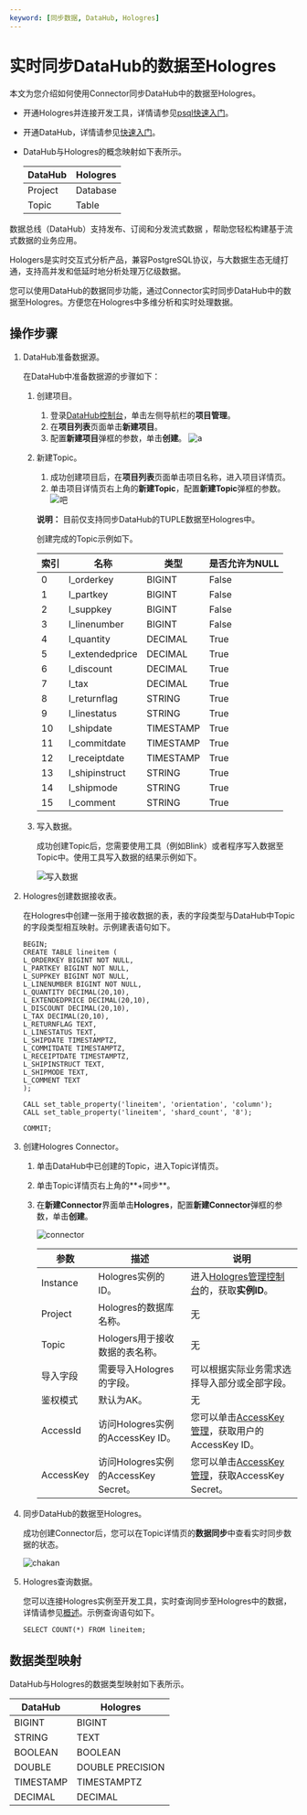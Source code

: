 ```yaml
---
keyword: [同步数据, DataHub, Hologres]
---
```


# 实时同步DataHub的数据至Hologres

本文为您介绍如何使用Connector同步DataHub中的数据至Hologres。

-   开通Hologres并连接开发工具，详情请参见[psql快速入门](/cn.zh-CN/快速入门/psql快速入门.md)。
-   开通DataHub，详情请参见[快速入门](https://help.aliyun.com/document_detail/206546.html)。
-   DataHub与Hologres的概念映射如下表所示。

    |DataHub|Hologres|
    |-------|--------|
    |Project|Database|
    |Topic|Table|


数据总线（DataHub）支持发布、订阅和分发流式数据 ，帮助您轻松构建基于流式数据的业务应用。

Hologers是实时交互式分析产品，兼容PostgreSQL协议，与大数据生态无缝打通，支持高并发和低延时地分析处理万亿级数据。

您可以使用DataHub的数据同步功能，通过Connector实时同步DataHub中的数据至Hologres。方便您在Hologres中多维分析和实时处理数据。

## 操作步骤

1.  DataHub准备数据源。

    在DataHub中准备数据源的步骤如下：

    1.  创建项目。

        1.  登录[DataHub控制台](https://dhsnext.console.aliyun.com/cn-hangzhou/projects?spm=5176.cndatahub.0.0.677af05eXclMic)，单击左侧导航栏的**项目管理**。
        2.  在**项目列表**页面单击**新建项目**。
        3.  配置**新建项目**弹框的参数，单击**创建**。
        ![a](https://static-aliyun-doc.oss-accelerate.aliyuncs.com/assets/img/zh-CN/2399209951/p129088.png)

    2.  新建Topic。

        1.  成功创建项目后，在**项目列表**页面单击项目名称，进入项目详情页。
        2.  单击项目详情页右上角的**新建Topic**，配置**新建Topic**弹框的参数。
        ![吧](https://static-aliyun-doc.oss-accelerate.aliyuncs.com/assets/img/zh-CN/2399209951/p129089.png)

        **说明：** 目前仅支持同步DataHub的TUPLE数据至Hologres中。

        创建完成的Topic示例如下。

        |索引|名称|类型|是否允许为NULL|
        |--|--|--|---------|
        |0|l\_orderkey|BIGINT|False|
        |1|l\_partkey|BIGINT|False|
        |2|l\_suppkey|BIGINT|False|
        |3|l\_linenumber|BIGINT|False|
        |4|l\_quantity|DECIMAL|True|
        |5|l\_extendedprice|DECIMAL|True|
        |6|l\_discount|DECIMAL|True|
        |7|l\_tax|DECIMAL|True|
        |8|l\_returnflag|STRING|True|
        |9|l\_linestatus|STRING|True|
        |10|l\_shipdate|TIMESTAMP|True|
        |11|l\_commitdate|TIMESTAMP|True|
        |12|l\_receiptdate|TIMESTAMP|True|
        |13|l\_shipinstruct|STRING|True|
        |14|l\_shipmode|STRING|True|
        |15|l\_comment|STRING|True|

    3.  写入数据。

        成功创建Topic后，您需要使用工具（例如Blink）或者程序写入数据至Topic中。使用工具写入数据的结果示例如下。

        ![写入数据](https://static-aliyun-doc.oss-accelerate.aliyuncs.com/assets/img/zh-CN/2399209951/p129091.png)

2.  Hologres创建数据接收表。

    在Hologres中创建一张用于接收数据的表，表的字段类型与DataHub中Topic的字段类型相互映射。示例建表语句如下。

    ```
    BEGIN;
    CREATE TABLE lineitem ( 
    L_ORDERKEY BIGINT NOT NULL,
    L_PARTKEY BIGINT NOT NULL,
    L_SUPPKEY BIGINT NOT NULL,
    L_LINENUMBER BIGINT NOT NULL,
    L_QUANTITY DECIMAL(20,10),
    L_EXTENDEDPRICE DECIMAL(20,10),
    L_DISCOUNT DECIMAL(20,10),
    L_TAX DECIMAL(20,10),
    L_RETURNFLAG TEXT,
    L_LINESTATUS TEXT,
    L_SHIPDATE TIMESTAMPTZ,
    L_COMMITDATE TIMESTAMPTZ,
    L_RECEIPTDATE TIMESTAMPTZ,
    L_SHIPINSTRUCT TEXT,
    L_SHIPMODE TEXT,
    L_COMMENT TEXT
    );
    
    CALL set_table_property('lineitem', 'orientation', 'column');
    CALL set_table_property('lineitem', 'shard_count', '8');
    
    COMMIT;
    ```

3.  创建Hologres Connector。

    1.  单击DataHub中已创建的Topic，进入Topic详情页。

    2.  单击Topic详情页右上角的**+同步**。

    3.  在**新建Connector**界面单击**Hologres**，配置**新建Connector**弹框的参数，单击**创建**。

        ![connector](https://static-aliyun-doc.oss-accelerate.aliyuncs.com/assets/img/zh-CN/3399209951/p129426.png)

        |参数|描述|说明|
        |--|--|--|
        |Instance|Hologres实例的ID。|进入[Hologres管理控制台](https://hologram.console.aliyun.com/#/instance)的，获取**实例ID**。|
        |Project|Hologres的数据库名称。|无|
        |Topic|Hologers用于接收数据的表名称。|无|
        |导入字段|需要导入Hologres的字段。|可以根据实际业务需求选择导入部分或全部字段。|
        |鉴权模式|默认为AK。|无|
        |AccessId|访问Hologres实例的AccessKey ID。|您可以单击[AccessKey 管理](https://usercenter.console.aliyun.com/?spm=5176.2020520153.nav-right.dak.3bcf415dCWGUBj#/manage/ak)，获取用户的AccessKey ID。|
        |AccessKey|访问Hologres实例的AccessKey Secret。|您可以单击[AccessKey 管理](https://usercenter.console.aliyun.com/?spm=5176.2020520153.nav-right.dak.3bcf415dCWGUBj#/manage/ak)，获取AccessKey Secret。|

4.  同步DataHub的数据至Hologres。

    成功创建Connector后，您可以在Topic详情页的**数据同步**中查看实时同步数据的状态。

    ![chakan](https://static-aliyun-doc.oss-accelerate.aliyuncs.com/assets/img/zh-CN/3399209951/p129356.png)

5.  Hologres查询数据。

    您可以连接Hologres实例至开发工具，实时查询同步至Hologres中的数据，详情请参见[概述](/cn.zh-CN/连接开发工具/概述.md)。示例查询语句如下。

    ```
    SELECT COUNT(*) FROM lineitem;
    ```


## 数据类型映射

DataHub与Hologres的数据类型映射如下表所示。

|DataHub|Hologres|
|-------|--------|
|BIGINT|BIGINT|
|STRING|TEXT|
|BOOLEAN|BOOLEAN|
|DOUBLE|DOUBLE PRECISION|
|TIMESTAMP|TIMESTAMPTZ|
|DECIMAL|DECIMAL|


